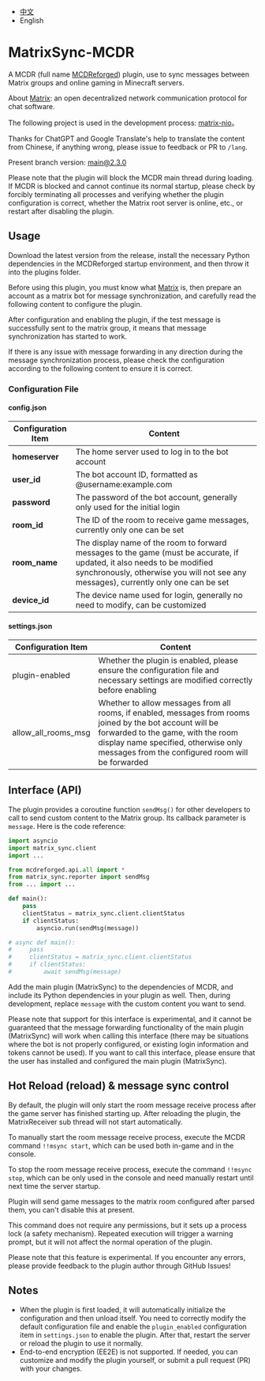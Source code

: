 - [中文](https://github.com/Mooling0602/MatrixSync-MCDR/blob/2.3.0/README.md)
- English

# MatrixSync-MCDR
A MCDR (full name [MCDReforged](https://mcdreforged.com/)) plugin, use to sync messages between Matrix groups and online gaming in Minecraft servers.

About [Matrix](https://matrix.org/): an open decentralized network communication protocol for chat software.

The following project is used in the development process: [matrix-nio](https://pypi.org/project/matrix-nio/)。

Thanks for ChatGPT and Google Translate's help to translate the content from Chinese, if anything wrong, please issue to feedback or PR to `/lang`.

Present branch version: main@2.3.0

Please note that the plugin will block the MCDR main thread during loading. If MCDR is blocked and cannot continue its normal startup, please check by forcibly terminating all processes and verifying whether the plugin configuration is correct, whether the Matrix root server is online, etc., or restart after disabling the plugin.

## Usage
Download the latest version from the release, install the necessary Python dependencies in the MCDReforged startup environment, and then throw it into the plugins folder.

Before using this plugin, you must know what [Matrix](https://matrix.org/) is, then prepare an account as a matrix bot for message synchronization, and carefully read the following content to configure the plugin.

After configuration and enabling the plugin, if the test message is successfully sent to the matrix group, it means that message synchronization has started to work.

If there is any issue with message forwarding in any direction during the message synchronization process, please check the configuration according to the following content to ensure it is correct.

### Configuration File
#### config.json

| Configuration Item | Content |
| - | - |
| **homeserver** | The home server used to log in to the bot account |
| **user_id** | The bot account ID, formatted as @username:example.com |
| **password** | The password of the bot account, generally only used for the initial login |
| **room_id** | The ID of the room to receive game messages, currently only one can be set |
| **room_name** | The display name of the room to forward messages to the game (must be accurate, if updated, it also needs to be modified synchronously, otherwise you will not see any messages), currently only one can be set |
| **device_id** | The device name used for login, generally no need to modify, can be customized |

#### settings.json

| Configuration Item | Content |
| - | - |
| plugin-enabled | Whether the plugin is enabled, please ensure the configuration file and necessary settings are modified correctly before enabling |
| allow_all_rooms_msg | Whether to allow messages from all rooms, if enabled, messages from rooms joined by the bot account will be forwarded to the game, with the room display name specified, otherwise only messages from the configured room will be forwarded |

## Interface (API)
The plugin provides a coroutine function `sendMsg()` for other developers to call to send custom content to the Matrix group. Its callback parameter is `message`. Here is the code reference:
```python
import asyncio
import matrix_sync.client
import ...

from mcdreforged.api.all import *
from matrix_sync.reporter import sendMsg
from ... import ...

def main():
    pass
    clientStatus = matrix_sync.client.clientStatus
    if clientStatus:
        asyncio.run(sendMsg(message))

# async def main():
#     pass
#     clientStatus = matrix_sync.client.clientStatus
#     if clientStatus:
#         await sendMsg(message)
```
Add the main plugin (MatrixSync) to the dependencies of MCDR, and include its Python dependencies in your plugin as well. Then, during development, replace `message` with the custom content you want to send.

Please note that support for this interface is experimental, and it cannot be guaranteed that the message forwarding functionality of the main plugin (MatrixSync) will work when calling this interface (there may be situations where the bot is not properly configured, or existing login information and tokens cannot be used). If you want to call this interface, please ensure that the user has installed and configured the main plugin (MatrixSync).

## Hot Reload (reload) & message sync control

By default, the plugin will only start the room message receive process after the game server has finished starting up. After reloading the plugin, the MatrixReceiver sub thread will not start automatically.

To manually start the room message receive process, execute the MCDR command `!!msync start`, which can be used both in-game and in the console.

To stop the room message receive process, execute the command `!!msync stop`, which can be only used in the console and need manually restart until next time the server startup.

Plugin will send game messages to the matrix room configured after parsed them, you can't disable this at present.

This command does not require any permissions, but it sets up a process lock (a safety mechanism). Repeated execution will trigger a warning prompt, but it will not affect the normal operation of the plugin.

Please note that this feature is experimental. If you encounter any errors, please provide feedback to the plugin author through GitHub Issues!

## Notes
- When the plugin is first loaded, it will automatically initialize the configuration and then unload itself. You need to correctly modify the default configuration file and enable the `plugin_enabled` configuration item in `settings.json` to enable the plugin. After that, restart the server or reload the plugin to use it normally.
- End-to-end encryption (EE2E) is not supported. If needed, you can customize and modify the plugin yourself, or submit a pull request (PR) with your changes.
